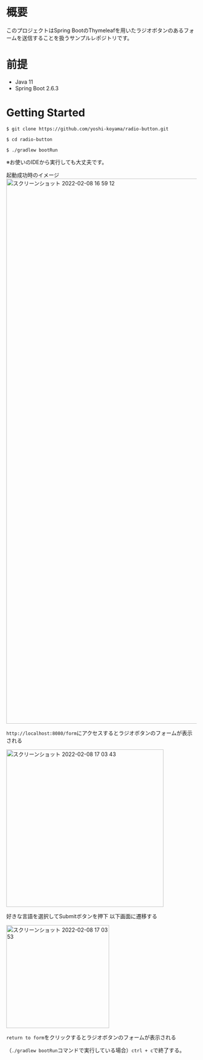 # 概要

このプロジェクトはSpring BootのThymeleafを用いたラジオボタンのあるフォームを送信することを扱うサンプルレポジトリです。

# 前提
- Java 11
- Spring Boot 2.6.3

# Getting Started

`$ git clone https://github.com/yoshi-koyama/radio-button.git`

`$ cd radio-button`

`$ ./gradlew bootRun`

※お使いのIDEから実行しても大丈夫です。

起動成功時のイメージ
<img width="1440" alt="スクリーンショット 2022-02-08 16 59 12" src="https://user-images.githubusercontent.com/62045457/152943189-9411a7f9-c168-4fd7-bda5-1c74aa9803a0.png">

`http://localhost:8080/form`にアクセスするとラジオボタンのフォームが表示される

<img width="416" alt="スクリーンショット 2022-02-08 17 03 43" src="https://user-images.githubusercontent.com/62045457/152943731-3a082b12-c63c-4d2d-a1a6-925a9b23997f.png">

好きな言語を選択してSubmitボタンを押下
以下画面に遷移する

<img width="272" alt="スクリーンショット 2022-02-08 17 03 53" src="https://user-images.githubusercontent.com/62045457/152943756-a3769924-3092-45e8-a9a3-cbe1e269a6a7.png">

`return to form`をクリックするとラジオボタンのフォームが表示される

（`./gradlew bootRun`コマンドで実行している場合）`ctrl + c`で終了する。
